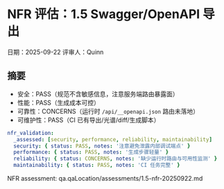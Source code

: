# NFR 评估：1.5 Swagger/OpenAPI 导出

日期：2025-09-22
评审人：Quinn

## 摘要

- 安全：PASS（规范不含敏感信息，注意服务端路由暴露面）
- 性能：PASS（生成成本可控）
- 可靠性：CONCERNS（运行时 `/api/__openapi.json` 路由未落地）
- 可维护性：PASS（CI 已有导出/光谱/diff/生成脚本）

```yaml
nfr_validation:
  _assessed: [security, performance, reliability, maintainability]
  security: { status: PASS, notes: '注意避免泄露内部调试端点' }
  performance: { status: PASS, notes: '生成步骤轻量' }
  reliability: { status: CONCERNS, notes: '缺少运行时路由与可用性监测' }
  maintainability: { status: PASS, notes: 'CI 任务完整' }
```

NFR assessment: qa.qaLocation/assessments/1.5-nfr-20250922.md

